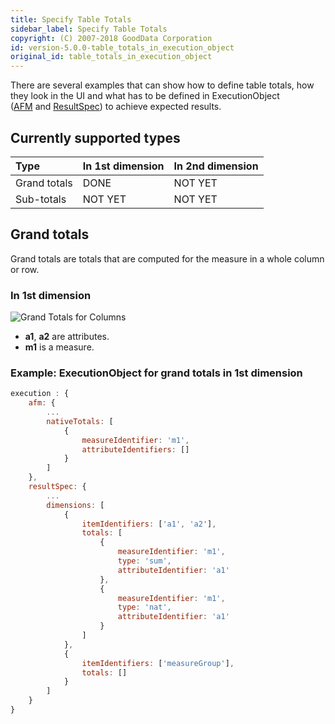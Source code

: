 ```yaml
---
title: Specify Table Totals
sidebar_label: Specify Table Totals
copyright: (C) 2007-2018 GoodData Corporation
id: version-5.0.0-table_totals_in_execution_object
original_id: table_totals_in_execution_object
---
```


There are several examples that can show how to define table totals, how they look in the UI and what has to be defined in ExecutionObject \([AFM](50_custom__execution.md#native-total) and [ResultSpec](result_specification.md#totals)\) to achieve expected results.

## Currently supported types

| Type | In 1st dimension | In 2nd dimension |
| :--- | :--- | :--- |
| Grand totals | DONE | NOT YET |
| Sub-totals | NOT YET | NOT YET |

## Grand totals

Grand totals are totals that are computed for the measure in a whole column or row.

### In 1st dimension

![Grand Totals for Columns](assets/GrandTotalsForColumns.png)

* **a1**, **a2** are attributes.
* **m1** is a measure.

### Example: ExecutionObject for grand totals in 1st dimension

```javascript
execution : {
    afm: {
        ...
        nativeTotals: [
            {
                measureIdentifier: 'm1',
                attributeIdentifiers: []
            }
        ]
    },
    resultSpec: {
        ...
        dimensions: [
            {
                itemIdentifiers: ['a1', 'a2'],
                totals: [
                    {
                        measureIdentifier: 'm1',
                        type: 'sum',
                        attributeIdentifier: 'a1'
                    },
                    {
                        measureIdentifier: 'm1',
                        type: 'nat',
                        attributeIdentifier: 'a1'
                    }
                ]
            },
            {
                itemIdentifiers: ['measureGroup'],
                totals: []
            }
        ]
    }
}
```
